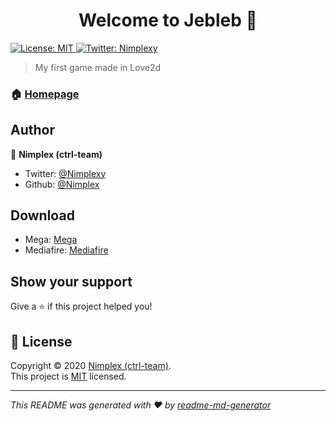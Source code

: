<h1 align="center">Welcome to Jebleb  👋</h1>
<p>
  <a href="https://github.com/ctrl-team/Jebleb-Love2d/blob/master/LICENSE" target="_blank">
    <img alt="License: MIT" src="https://img.shields.io/badge/License-MIT-yellow.svg" />
  </a>
  <a href="https://twitter.com/Nimplexy" target="_blank">
    <img alt="Twitter: Nimplexy" src="https://img.shields.io/twitter/follow/Nimplexy.svg?style=social" />
  </a>
</p>

> My first game made in Love2d

### 🏠 [Homepage](https://ctrl-team.netlify.com/)

## Author

👤 **Nimplex (ctrl-team)**

- Twitter: [@Nimplexy](https://twitter.com/Nimplexy)
- Github: [@Nimplex](https://github.com/Nimplex)

## Download

- Mega: [Mega](https://mega.nz/#!C0RzQarR!wsz9y1HRaMsl7d6HkYIgwpM7lxUdFgs1ab4iGI_DGAs)
- Mediafire: [Mediafire](https://www.mediafire.com/file/uvhniabd1zkzft3/build.rar/file)

## Show your support

Give a ⭐️ if this project helped you!

## 📝 License

Copyright © 2020 [Nimplex (ctrl-team)](https://github.com/Nimplex).<br />
This project is [MIT](https://github.com/ctrl-team/Jebleb-Love2d/blob/master/LICENSE) licensed.

---

_This README was generated with ❤️ by [readme-md-generator](https://github.com/kefranabg/readme-md-generator)_
